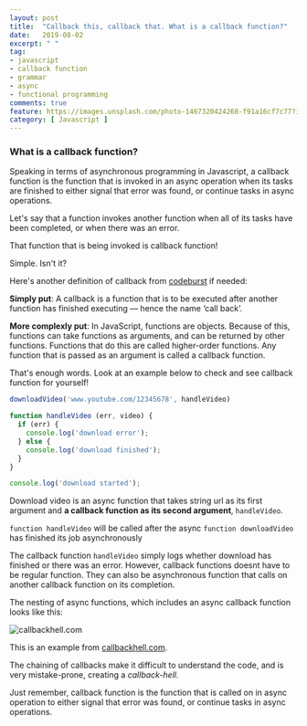 ```yaml
---
layout: post
title:  "Callback this, callback that. What is a callback function?"
date:   2019-08-02
excerpt: " "
tag:
- javascript
- callback function
- grammar
- async
- functional programming
comments: true
feature: https://images.unsplash.com/photo-1467320424268-f91a16cf7c77?ixlib=rb-1.2.1&ixid=eyJhcHBfaWQiOjEyMDd9&auto=format&fit=crop&w=1500&q=80
category: [ Javascript ]
---
```


### What is a callback function?

Speaking in terms of asynchronous programming in Javascript, a callback function is the function that is invoked in an async operation when its tasks are finished to either signal that error was found, or continue tasks in async operations.

Let's say that a function invokes another function when all of its tasks have been completed, or when there was an error.

That function that is being invoked is callback function! 

Simple. Isn't it?

Here's another definition of callback from [codeburst](https://codeburst.io/javascript-what-the-heck-is-a-callback-aba4da2deced) if needed:

**Simply put**: A callback is a function that is to be executed after another function has finished executing — hence the name ‘call back’.  

**More complexly put**: In JavaScript, functions are objects. Because of this, functions can take functions as arguments, and can be returned by other functions. Functions that do this are called higher-order functions. Any function that is passed as an argument is called a callback function.

That's enough words. Look at an example below to check and see callback function for yourself!

```js
downloadVideo('www.youtube.com/12345678', handleVideo)

function handleVideo (err, video) {
  if (err) {
    console.log('download error');
  } else {
    console.log('download finished');
  }
}

console.log('download started');
```

Download video is an async function that takes string url as its first argument and **a callback function as its second argument**, `handleVideo`.

`function handleVideo` will be called after the async `function downloadVideo` has finished its job asynchronously

The callback function `handleVideo` simply logs whether download has finished or there was an error. However, callback functions doesnt have to be regular function. They can also be asynchronous function that calls on another callback function on its completion.

The nesting of async functions, which includes an async callback function looks like this:

![callbackhell.com](/Users/imhojang/Desktop/callbackhell.com.png)

This is an example from [callbackhell.com](www.callbackhell.com).  

The chaining of callbacks make it difficult to understand the code, and is very mistake-prone, creating a *callback-hell.*

Just remember, callback function is the function that is called on in async operation to either signal that error was found, or continue tasks in async operations.



